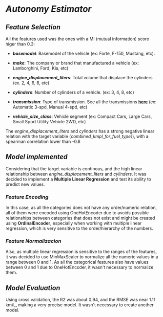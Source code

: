 # ***Autonomy Estimator***

## ***Feature Selection***

All the features used was the ones with a MI (mutual information) score higer than 0.3:

- ***basemodel***: Basemodel of the vehicle (ex: Forte, F-150, Mustang, etc).

- ***make***: The company or brand that manufactured a vehicle (ex: Lamborghini, Ford, Kia, etc)

- ***engine_displacement_liters***: Total volume that displace the cylinders (ex. 2, 4, 6, 8, etc)

- ***cylinders***: Number of cylinders of a vehicle. (ex: 3, 4, 8, etc)

- ***transmission***: Type of transmission. See all the transmissions [**here**](http://www.fueleconomy.gov/feg/findacarhelp.shtml#trany) (ex: Automatic 3-spd, Manual 4-spd, etc)

- ***vehicle_size_class***: Vehicle segment (ex: Compact Cars, Large Cars, Small Sport Utility Vehicle 2WD, etc)

The *engine_displacement_liters* and *cylinders* has a strong negative linear relation with the target variable (*combined_kmpl_for_fuel_type1*), with a spearman correlation lower than -0.8

## ***Model implemented***

Considering that the target variable is continous, and the high linear relationship between *engine_displacement_liters* and *cylinders*. It was decided to implement a **Multiple Linear Regression** and test its ability to predict new values.

### ***Feature Encoding***

In this case, as all the categories does not have any order/numeric relation, all of them were encoded using OneHotEncoder due to avoids possible relationships between categories that does not exist and might be created using **OrdinalEncoder**, especially when working with multiple linear regression, which is very sensitive to the order/hierarchy of the numbers. 

### ***Feature Normalizacion***

Also, as multiple linear regression is sensitive to the ranges of the features, it was decided to use MinMaxScaler to normalize all the numeric values in a range between 0 and 1. As all the categorical features also have values between 0 and 1 due to OneHotEncoder, it wasn't necessary to normalize them.

## ***Model Evaluation***

Using cross validation, the R2 was about 0.94, and the RMSE was near 1.11 km/L, making a very precise model. It wasn't necessary to create another model.